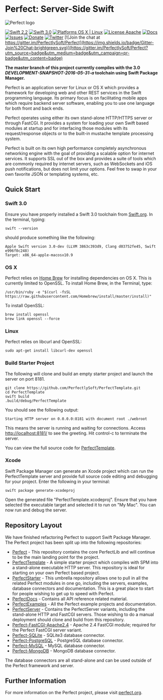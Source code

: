 # Perfect: Server-Side Swift
![Perfect logo](https://www.perfect.org/images/icon_128x128.png)

[![Swift 2.2](https://img.shields.io/badge/Swift-2.2-orange.svg?style=flat)](https://developer.apple.com/swift/)
[![Swift 3.0](https://img.shields.io/badge/Swift-3.0-orange.svg?style=flat)](https://developer.apple.com/swift/)
[![Platforms OS X | Linux](https://img.shields.io/badge/Platforms-OS%20X%20%7C%20Linux%20-lightgray.svg?style=flat)](https://developer.apple.com/swift/)
[![License Apache](https://img.shields.io/badge/License-Apache-lightgrey.svg?style=flat)](http://perfect.org/licensing.html)
[![Docs](https://img.shields.io/badge/docs-83%-yellow.svg?style=flat)](http://www.perfect.org/docs/)
[![Issues](https://img.shields.io/github/release/qubyte/rubidium.svg)](https://github.com/PerfectlySoft/Perfect/issues)
[![Donate](https://img.shields.io/badge/Donate-PayPal-blue.svg?style=flat)](https://paypal.me/perfectlysoft)
[![Twitter](https://img.shields.io/badge/Twitter-@PerfectlySoft-brightgreen.svg?style=flat)](http://twitter.com/PerfectlySoft)
[![Join the chat at https://gitter.im/PerfectlySoft/Perfect](https://img.shields.io/badge/Gitter-Join%20Chat-brightgreen.svg)](https://gitter.im/PerfectlySoft/Perfect?utm_source=badge&utm_medium=badge&utm_campaign=pr-badge&utm_content=badge)

**The master branch of this project currently compiles with the 3.0 *DEVELOPMENT-SNAPSHOT-2016-05-31-a* toolchain using Swift Package Manager.**

Perfect is an application server for Linux or OS X which provides a framework for developing web and other REST services in the Swift programming language. Its primary focus is on facilitating mobile apps which require backend server software, enabling you to use one language for both front and back ends.

Perfect operates using either its own stand-alone HTTP/HTTPS server or through FastCGI. It provides a system for loading your own Swift based modules at startup and for interfacing those modules with its request/response objects or to the built-in mustache template processing system.

Perfect is built on its own high performance completely asynchronous networking engine with the goal of providing a scalable option for internet services. It supports SSL out of the box and provides a suite of tools which are commonly required by internet servers, such as WebSockets and iOS push notifications, but does not limit your options. Feel free to swap in your own favorite JSON or templating systems, etc.

## Quick Start

### Swift 3.0

Ensure you have properly installed a Swift 3.0 toolchain from [Swift.org](https://swift.org/getting-started/). In the terminal, typing:

```
swift --version
```

should produce something like the following:

```
Apple Swift version 3.0-dev (LLVM 3863c393d9, Clang d03752fe45, Swift e996f0c248)
Target: x86_64-apple-macosx10.9
```

### OS X
Perfect relies on [Home Brew](http://brew.sh) for installing dependencies on OS X. This is currently limited to OpenSSL. To install Home Brew, in the Terminal, type:

```
/usr/bin/ruby -e "$(curl -fsSL https://raw.githubusercontent.com/Homebrew/install/master/install)"
```

To install OpenSSL:

```
brew install openssl
brew link openssl --force
```

### Linux
Perfect relies on libcurl and OpenSSL:

```
sudo apt-get install libcurl-dev openssl
```

### Build Starter Project

The following will clone and build an empty starter project and launch the server on port 8181.

```
git clone https://github.com/PerfectlySoft/PerfectTemplate.git
cd PerfectTemplate
swift build
.build/debug/PerfectTemplate
```

You should see the following output:

```
Starting HTTP server on 0.0.0.0:8181 with document root ./webroot
```

This means the server is running and waiting for connections. Access [http://localhost:8181/](http://127.0.0.1:8181/) to see the greeting. Hit control-c to terminate the server.

You can view the full source code for [PerfectTemplate](https://github.com/PerfectlySoft/PerfectTemplate). 

### Xcode

Swift Package Manager can generate an Xcode project which can run the PerfectTemplate server and provide full source code editing and debugging for your project. Enter the following in your terminal:

```
swift package generate-xcodeproj
```

Open the generated file "PerfectTemplate.xcodeproj". Ensure that you have selected the executable target and selected it to run on "My Mac". You can now run and debug the server.

## Repository Layout

We have finished refactoring Perfect to support Swift Package Manager. The Perfect project has been split up into the following repositories:

* [Perfect](https://github.com/PerfectlySoft/Perfect) - This repository contains the core PerfectLib and will continue to be the main landing point for the project.
* [PerfectTemplate](https://github.com/PerfectlySoft/PerfectTemplate) - A simple starter project which compiles with SPM into a stand-alone executable HTTP server. This repository is ideal for starting on your own Perfect based project.
* [PerfectStarter](https://github.com/PerfectlySoft/PerfectStarter) - This umbrella repository allows one to pull in all the related Perfect modules in one go, including the servers, examples, database connectors and documentation. This is a great place to start for people wishing to get up to speed with Perfect.
* [PerfectDocs](https://github.com/PerfectlySoft/PerfectDocs) - Contains all API reference related material.
* [PerfectExamples](https://github.com/PerfectlySoft/PerfectExamples) - All the Perfect example projects and documentation.
* [PerfectServer](https://github.com/PerfectlySoft/PerfectServer) - Contains the PerfectServer variants, including the stand-alone HTTP and FastCGI servers. Those wishing to do a manual deployment should clone and build from this repository.
* [Perfect-FastCGI-Apache2.4](https://github.com/PerfectlySoft/Perfect-FastCGI-Apache2.4) - Apache 2.4 FastCGI module; required for the Perfect FastCGI server variant.
* [Perfect-SQLite](https://github.com/PerfectlySoft/Perfect-SQLite) - SQLite3 database connector.
* [Perfect-PostgreSQL](https://github.com/PerfectlySoft/Perfect-PostgreSQL) - PostgreSQL database connector.
* [Perfect-MySQL](https://github.com/PerfectlySoft/Perfect-MySQL) - MySQL database connector.
* [Perfect-MongoDB](https://github.com/PerfectlySoft/Perfect-MongoDB) - MongoDB database connector.

The database connectors are all stand-alone and can be used outside of the Perfect framework and server.

## Further Information
For more information on the Perfect project, please visit [perfect.org](http://perfect.org).

